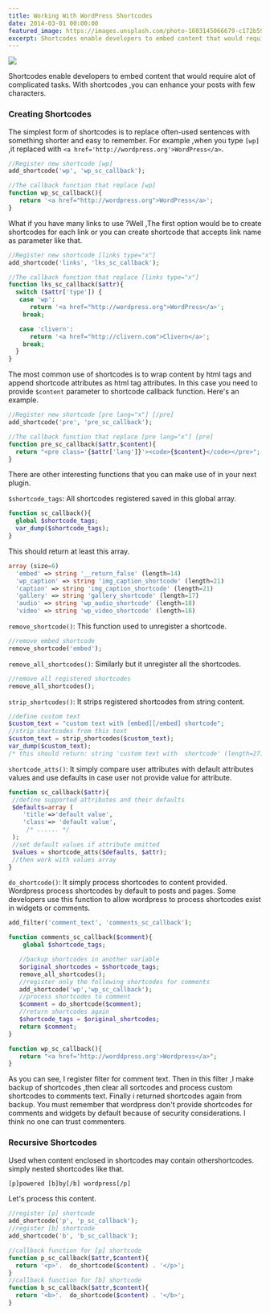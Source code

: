 ```yaml
---
title: Working With WordPress Shortcodes
date: 2014-03-01 00:00:00
featured_image: https://images.unsplash.com/photo-1603145066679-c172b5914220?q=5
excerpt: Shortcodes enable developers to embed content that would require alot of complicated tasks. With shortcodes ,you can enhance your posts with few characters.
---
```


![](https://images.unsplash.com/photo-1603145066679-c172b5914220?q=5)

Shortcodes enable developers to embed content that would require alot of complicated tasks. With shortcodes ,you can enhance your posts with few characters.

### Creating Shortcodes

The simplest form of shortcodes is to replace often-used sentences with something shorter and easy to remember. For example ,when you type `[wp]` ,it replaced with `<a href='http://wordpress.org'>WordPress</a>`.

```php
//Register new shortcode [wp]
add_shortcode('wp', 'wp_sc_callback');

//The callback function that replace [wp]
function wp_sc_callback(){
   return '<a href="http://wordpress.org">WordPress</a>';
}
```

What if you have many links to use ?Well ,The first option would be to create shortcodes for each link or you can create shortcode that accepts link name as parameter like that.

```php
//Register new shortcode [links type="x"]
add_shortcode('links', 'lks_sc_callback');

//The callback function that replace [links type="x"]
function lks_sc_callback($attr){
  switch ($attr['type']) {
   case 'wp':
      return '<a href="http://wordpress.org">WordPress</a>';
    break;

   case 'clivern':
      return '<a href="http://clivern.com">Clivern</a>';
    break;
  }
}
```

The most common use of shortcodes is to wrap content by html tags and append shortcode attributes as html tag attributes. In this case you need to provide `$content` parameter to shortcode callback function. Here's an example.

```php
//Register new shortcode [pre lang="x"] [/pre]
add_shortcode('pre', 'pre_sc_callback');

//The callback function that replace [pre lang="x"] [pre]
function pre_sc_callback($attr,$content){
  return "<pre class='{$attr['lang']}'><code>{$content}</code></pre>";
}
```

There are other interesting functions that you can make use of in your next plugin.

`$shortcode_tags`: All shortcodes registered saved in this global array.

```php
function sc_callback(){
  global $shortcode_tags;
  var_dump($shortcode_tags);
}
```

This should return at least this array.

```php
array (size=6)
  'embed' => string '__return_false' (length=14)
  'wp_caption' => string 'img_caption_shortcode' (length=21)
  'caption' => string 'img_caption_shortcode' (length=21)
  'gallery' => string 'gallery_shortcode' (length=17)
  'audio' => string 'wp_audio_shortcode' (length=18)
  'video' => string 'wp_video_shortcode' (length=18)
```

`remove_shortcode()`: This function used to unregister a shortcode.

```php
//remove embed shortcode
remove_shortcode('embed');
```

`remove_all_shortcodes()`: Similarly but it unregister all the shortcodes.

```php
//remove all registered shortcodes
remove_all_shortcodes();
```

`strip_shortcodes()`: It strips registered shortcodes from string content.

```php
//define custom text
$custom_text = "custom text with [embed][/embed] shortcode";
//strip shortcodes from this text
$custom_text = strip_shortcodes($custom_text);
var_dump($custom_text);
/* this should return: string 'custom text with  shortcode' (length=27)*/
```

`shortcode_atts()`: It simply compare user attributes with default attributes values and use defaults in case user not provide value for attribute.

```php
function sc_callback($attr){
 //define supported attributes and their defaults
 $defaults=array (
    'title'=>'default value',
    'class'=> 'default value',
     /* ...... */
 );
 //set default values if attribute omitted
 $values = shortcode_atts($defaults, $attr);
 //then work with values array
}
```

`do_shortcode()`: It simply process shortcodes to content provided. Wordpress process shortcodes by default to posts and pages. Some developers use this function to allow wordpress to process shortcodes exist in widgets or comments.

```php
add_filter('comment_text', 'comments_sc_callback');

function comments_sc_callback($comment){
    global $shortcode_tags;

   //backup shortcodes in another variable
   $original_shortcodes = $shortcode_tags;
   remove_all_shortcodes();
   //register only the following shortcodes for comments
   add_shortcode('wp','wp_sc_callback');
   //process shortcodes to comment
   $comment = do_shortcode($comment);
   //return shortcodes again
   $shortcode_tags = $original_shortcodes;
   return $comment;
}

function wp_sc_callback(){
   return "<a href='http://worddpress.org'>Wordpress</a>";
}
```

As you can see, I register filter for comment text. Then in this filter ,I make backup of shortcodes ,then clear all sortcodes and process custom shortcodes to comments text. Finally i returned shortcodes again from backup. You must remember that wordpress don't provide shortcodes for comments and widgets by default because of security considerations. I think no one can trust commenters.

### Recursive Shortcodes

Used when content enclosed in shortcodes may contain othershortcodes. simply nested shortcodes like that.

```html
[p]powered [b]by[/b] wordpress[/p]
```

Let's process this content.

```php
//register [p] shortcode
add_shortcode('p', 'p_sc_callback');
//register [b] shortcode
add_shortcode('b', 'b_sc_callback');

//callback function for [p] shortcode
function p_sc_callback($attr,$content){
  return '<p>'.  do_shortcode($content) . '</p>';
}
//callback function for [b] shortcode
function b_sc_callback($attr,$content){
  return '<b>'.  do_shortcode($content) . '</b>';
}
```